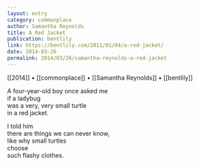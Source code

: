 ```yaml
---
layout: entry
category: commonplace
author: Samantha Reynolds
title: A Red Jacket
publication: bentlily
link: https://bentlily.com/2011/01/04/a-red-jacket/
date: 2014-03-26
permalink: 2014/03/26/samantha-reynolds-a-red-jacket
---
```


[[2014]] • [[commonplace]] • [[Samantha Reynolds]] • [[bentlily]]

A four-year-old boy once asked me
<br>if a ladybug
<br>was a very, very small turtle
<br>in a red jacket.

I told him
<br>there are things we can never know,
<br>like why small turtles
<br>choose
<br>such flashy clothes.